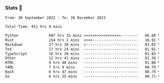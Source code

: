 ### Stats 👋
<!--START_SECTION:waka-->

```txt
From: 30 September 2022 - To: 26 December 2023

Total Time: 911 hrs 8 mins

Python              607 hrs 33 mins >>>>>>>>>>>>>>>>>--------   66.68 %
Rust                154 hrs 2 mins  >>>>---------------------   16.91 %
Markdown            27 hrs 38 mins  >------------------------   03.03 %
TeX                 17 hrs 24 mins  -------------------------   01.91 %
TypeScript          16 hrs 38 mins  -------------------------   01.83 %
Other               12 hrs 41 mins  -------------------------   01.39 %
HTML                9 hrs 40 mins   -------------------------   01.06 %
YAML                7 hrs 9 mins    -------------------------   00.79 %
Bash                6 hrs 47 mins   -------------------------   00.75 %
Go                  6 hrs 25 mins   -------------------------   00.71 %
```

<!--END_SECTION:waka-->

<!--
**buhaytza2005/buhaytza2005** is a ✨ _special_ ✨ repository because its `README.md` (this file) appears on your GitHub profile.

Here are some ideas to get you started:

- 🔭 I’m currently working on ...
- 🌱 I’m currently learning ...
- 👯 I’m looking to collaborate on ...
- 🤔 I’m looking for help with ...
- 💬 Ask me about ...
- 📫 How to reach me: ...
- 😄 Pronouns: ...
- ⚡ Fun fact: ...
-->



